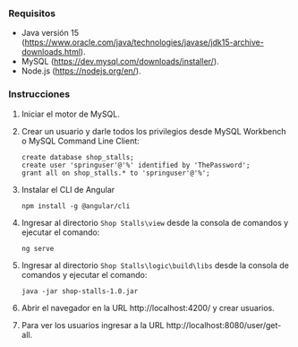 ### Requisitos

- Java versión 15 (https://www.oracle.com/java/technologies/javase/jdk15-archive-downloads.html).
- MySQL (https://dev.mysql.com/downloads/installer/).
- Node.js (https://nodejs.org/en/).

### Instrucciones

1. Iniciar el motor de MySQL.
3. Crear un usuario y darle todos los privilegios desde MySQL Workbench o MySQL Command Line Client:

	```
	create database shop_stalls;
	create user 'springuser'@'%' identified by 'ThePassword';
	grant all on shop_stalls.* to 'springuser'@'%';
	```

4. Instalar el CLI de Angular

	``` npm install -g @angular/cli ```

5. Ingresar al directorio ``` Shop Stalls\view ``` desde la consola de comandos y ejecutar el comando:
	
	``` ng serve ```

6. Ingresar al directorio ``` Shop Stalls\logic\build\libs ``` desde la consola de comandos y ejecutar el comando:

	``` java -jar shop-stalls-1.0.jar ```

7. Abrir el navegador en la URL http://localhost:4200/ y crear usuarios.
8. Para ver los usuarios ingresar a la URL http://localhost:8080/user/get-all.
